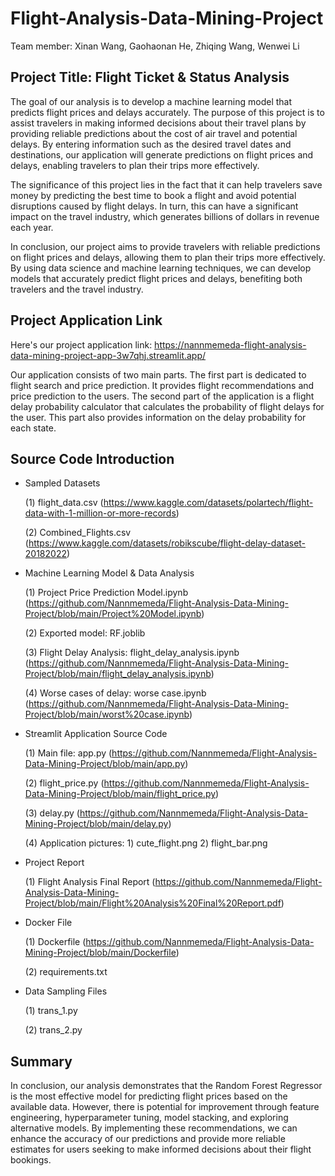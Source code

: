 # Flight-Analysis-Data-Mining-Project

Team member: Xinan Wang, Gaohaonan He, Zhiqing Wang, Wenwei Li

## Project Title: Flight Ticket & Status Analysis

The goal of our analysis is to develop a machine learning model that predicts flight prices and delays accurately. The purpose of this project is to assist travelers in making informed decisions about their travel plans by providing reliable predictions about the cost of air travel and potential delays. By entering information such as the desired travel dates and destinations, our application will generate predictions on flight prices and delays, enabling travelers to plan their trips more effectively.

The significance of this project lies in the fact that it can help travelers save money by predicting the best time to book a flight and avoid potential disruptions caused by flight delays. In turn, this can have a significant impact on the travel industry, which generates billions of dollars in revenue each year.

In conclusion, our project aims to provide travelers with reliable predictions on flight prices and delays, allowing them to plan their trips more effectively. By using data science and machine learning techniques, we can develop models that accurately predict flight prices and delays, benefiting both travelers and the travel industry.

## Project Application Link

Here's our project application link: https://nannmemeda-flight-analysis-data-mining-project-app-3w7qhj.streamlit.app/

Our application consists of two main parts. The first part is dedicated to flight search and price prediction. It provides flight recommendations and price prediction to the users. The second part of the application is a flight delay probability calculator that calculates the probability of flight delays for the user. This part also provides information on the delay probability for each state.

## Source Code Introduction

 - Sampled Datasets
 
    (1) flight_data.csv (https://www.kaggle.com/datasets/polartech/flight-data-with-1-million-or-more-records)
    
    (2) Combined_Flights.csv (https://www.kaggle.com/datasets/robikscube/flight-delay-dataset-20182022)
    
 - Machine Learning Model & Data Analysis
    
    (1) Project Price Prediction Model.ipynb (https://github.com/Nannmemeda/Flight-Analysis-Data-Mining-Project/blob/main/Project%20Model.ipynb)
    
    (2) Exported model: RF.joblib
    
    (3) Flight Delay Analysis: flight_delay_analysis.ipynb (https://github.com/Nannmemeda/Flight-Analysis-Data-Mining-Project/blob/main/flight_delay_analysis.ipynb)
    
    (4) Worse cases of delay: worse case.ipynb (https://github.com/Nannmemeda/Flight-Analysis-Data-Mining-Project/blob/main/worst%20case.ipynb)
    
 - Streamlit Application Source Code
 
    (1) Main file: app.py (https://github.com/Nannmemeda/Flight-Analysis-Data-Mining-Project/blob/main/app.py)
    
    (2) flight_price.py (https://github.com/Nannmemeda/Flight-Analysis-Data-Mining-Project/blob/main/flight_price.py)
    
    (3) delay.py (https://github.com/Nannmemeda/Flight-Analysis-Data-Mining-Project/blob/main/delay.py)
    
    (4) Application pictures: 1) cute_flight.png  2) flight_bar.png
    
 - Project Report
 
    (1) Flight Analysis Final Report (https://github.com/Nannmemeda/Flight-Analysis-Data-Mining-Project/blob/main/Flight%20Analysis%20Final%20Report.pdf)
    
 - Docker File
 
    (1) Dockerfile (https://github.com/Nannmemeda/Flight-Analysis-Data-Mining-Project/blob/main/Dockerfile)
    
    (2) requirements.txt
    
 - Data Sampling Files
 
    (1) trans_1.py
    
    (2) trans_2.py
    
 ## Summary
 
 In conclusion, our analysis demonstrates that the Random Forest Regressor is the most effective model for predicting flight prices based on the available data. However, there is potential for improvement through feature engineering, hyperparameter tuning, model stacking, and exploring alternative models. By implementing these recommendations, we can enhance the accuracy of our predictions and provide more reliable estimates for users seeking to make informed decisions about their flight bookings.
